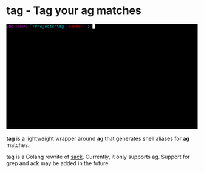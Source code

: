 tag - Tag your ag matches
====
![revolv++](tag.gif)

**tag** is a lightweight wrapper around **[ag](https://github.com/ggreer/the_silver_searcher)** that generates shell aliases for **ag** matches.

tag is a Golang rewrite of [sack](https://github.com/sampson-chen/sack). Currently, it only supports ag. Support for grep and ack may be added in the future.